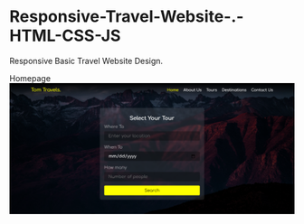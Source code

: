 # Responsive-Travel-Website-.-HTML-CSS-JS
Responsive Basic Travel Website Design.

Homepage
![Alt text](mockup/home.png)

